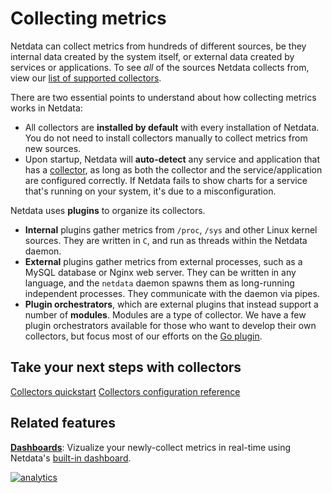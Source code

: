 # Collecting metrics

Netdata can collect metrics from hundreds of different sources, be they internal data created by the system itself, or
external data created by services or applications. To see _all_ of the sources Netdata collects from, view our [list of
supported collectors](COLLECTORS.md).

There are two essential points to understand about how collecting metrics works in Netdata:

-   All collectors are **installed by default** with every installation of Netdata. You do not need to install
    collectors manually to collect metrics from new sources.
-   Upon startup, Netdata will **auto-detect** any service and application that has a [collector](COLLECTORS.md), as
    long as both the collector and the service/application are configured correctly. If Netdata fails to show charts for
    a service that's running on your system, it's due to a misconfiguration.

Netdata uses **plugins** to organize its collectors.

-   **Internal** plugins gather metrics from `/proc`, `/sys` and other Linux kernel sources. They are written in `C`,
    and run as threads within the Netdata daemon.
-   **External** plugins gather metrics from external processes, such as a MySQL database or Nginx web server. They
    can be written in any language, and the `netdata` daemon spawns them as long-running independent processes. They
    communicate with the daemon via pipes.
-   **Plugin orchestrators**, which are external plugins that instead support a number of **modules**. Modules are a
    type of collector. We have a few plugin orchestrators available for those who want to develop their own collectors,
    but focus most of our efforts on the [Go plugin](go.d.plugin/).

## Take your next steps with collectors

[Collectors quickstart](QUICKSTART.md)
[Collectors configuration reference](REFERENCE.md)

## Related features

**[Dashboards](../web/README.md)**: Vizualize your newly-collect metrics in real-time using Netdata's [built-in
dashboard](../web/gui/README.md).

[![analytics](https://www.google-analytics.com/collect?v=1&aip=1&t=pageview&_s=1&ds=github&dr=https%3A%2F%2Fgithub.com%2Fnetdata%2Fnetdata&dl=https%3A%2F%2Fmy-netdata.io%2Fgithub%2Fcollectors%2FREADME&_u=MAC~&cid=5792dfd7-8dc4-476b-af31-da2fdb9f93d2&tid=UA-64295674-3)](<>)
